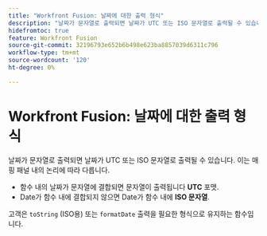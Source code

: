 ```yaml
---
title: "Workfront Fusion: 날짜에 대한 출력 형식"
description: "날짜가 문자열로 출력되면 날짜가 UTC 또는 ISO 문자열로 출력될 수 있습니다. 이는 매핑 패널 내의 논리에 따라 다릅니다."
hidefromtoc: true
feature: Workfront Fusion
source-git-commit: 32196793e652b6b498e623ba8857039d6311c796
workflow-type: tm+mt
source-wordcount: '120'
ht-degree: 0%

---
```



# Workfront Fusion: 날짜에 대한 출력 형식

날짜가 문자열로 출력되면 날짜가 UTC 또는 ISO 문자열로 출력될 수 있습니다. 이는 매핑 패널 내의 논리에 따라 다릅니다.

* 함수 내의 날짜가 문자열에 결합되면 문자열이 출력됩니다 **UTC** 포맷.
* Date가 함수 내에 결합되지 않으면 Date가 함수 내에 **ISO 문자열**.

고객은 `toString` (ISO용) 또는 `formatDate` 출력을 필요한 형식으로 유지하는 함수입니다.
